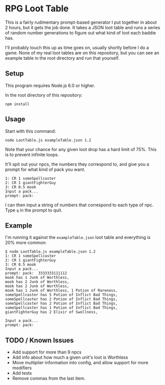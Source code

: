 # RPG Loot Table
This is a fairly rudimentary prompt-based generator I put together in about 2 hours, but it gets the job done. It takes a JSON loot table and runs a series of random number generations to figure out what kind of loot each baddie has.

I'll probably touch this up as time goes on, usually shortly before I do a game. None of my real loot tables are on this repository, but you can see an example table in the root directory and run that yourself.

## Setup
This program requires Node.js 6.0 or higher.

In the root directory of this repository:

    npm install

## Usage
Start with this command:

    node LootTable.js exampleTable.json 1.2

Note that your chance for any given loot drop has a hard limit of 75%. This is to prevent infinite loops.

It'll spit out your npcs, the numbers they correspond to, and give you a prompt for what kind of pack you want.

    1: CR 1 someSpellcaster
    2: CR 1 giantFighterGuy
    3: CR 0.5 mook
    Input a pack...
    prompt: pack:

I can then input a string of numbers that correspond to each type of npc. Type `q` in the prompt to quit.

## Example
I'm running it against the `exampleTable.json` loot table and everything is 20% more common:

    $ node LootTable.js exampleTable.json 1.2
    1: CR 1 someSpellcaster
    2: CR 1 giantFighterGuy
    3: CR 0.5 mook
    Input a pack...
    prompt: pack:  3333333111112
    mook has 1 Junk of Worthless,
    mook has 2 Junk of Worthless,
    mook has 2 Junk of Worthless,
    mook has 1 Junk of Worthless, 1 Potion of Rareness,
    someSpellcaster has 5 Potion of Inflict Bad Things,
    someSpellcaster has 2 Potion of Inflict Bad Things,
    someSpellcaster has 2 Potion of Inflict Bad Things,
    someSpellcaster has 1 Potion of Inflict Bad Things,
    giantFighterGuy has 2 Elixir of Swollness,

    Input a pack...
    prompt: pack:

## TODO / Known Issues

 - Add support for more than 9 npcs
 - Add info about how much a given unit's loot is Worthless
 - Move multiplier information into config, and allow support for more modifiers
 - Add tests
 - Remove commas from the last item.
